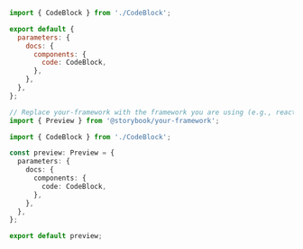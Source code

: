 ```js filename=".storybook/preview.js" renderer="common" language="js"
import { CodeBlock } from './CodeBlock';

export default {
  parameters: {
    docs: {
      components: {
        code: CodeBlock,
      },
    },
  },
};
```

```ts filename=".storybook/preview.ts" renderer="common" language="ts"
// Replace your-framework with the framework you are using (e.g., react, vue3)
import { Preview } from '@storybook/your-framework';

import { CodeBlock } from './CodeBlock';

const preview: Preview = {
  parameters: {
    docs: {
      components: {
        code: CodeBlock,
      },
    },
  },
};

export default preview;
```
